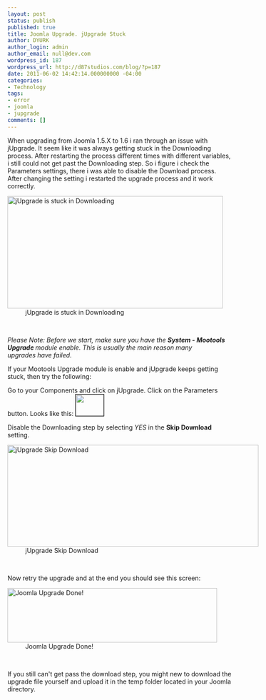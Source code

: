 ```yaml
---
layout: post
status: publish
published: true
title: Joomla Upgrade. jUpgrade Stuck
author: DYURK
author_login: admin
author_email: null@dev.com
wordpress_id: 187
wordpress_url: http://d87studios.com/blog/?p=187
date: 2011-06-02 14:42:14.000000000 -04:00
categories:
- Technology
tags:
- error
- joomla
- jupgrade
comments: []
---
```

<p style="text-align: left;">When upgrading from Joomla 1.5.X to 1.6 i ran through an issue with jUpgrade. It seem like it was always getting stuck in the Downloading process. After restarting the process different times with different variables, i still could not get past the Downloading step. So i figure i check the Parameters settings, there i was able to disable the Download process. After changing the setting i restarted the upgrade process and it work correctly.</p>

<div class="mceTemp" style="text-align: left;"><dl id="attachment_189" class="wp-caption alignleft" style="width: 493px;"> <dt class="wp-caption-dt"><a href="http://d87studios.com/blog/wp-content/uploads/2011/06/joomla_upgrade.png"><img class="size-full wp-image-189" title="joomla_upgrade_stuck" src="http://d87studios.com/blog/wp-content/uploads/2011/06/joomla_upgrade.png" alt="jUpgrade is stuck in Downloading" width="483" height="252" /></a></dt> <dd class="wp-caption-dd">jUpgrade is stuck in Downloading </dd> </dl></div>
<br>
<p class="wp-caption" style="text-align: left;"><em>Please Note: Before we start, make sure you have the <strong>System - Mootools Upgrade </strong>module enable. This is usually the main reason many upgrades have failed.</em></p>
<p style="text-align: left;">If your Mootools Upgrade module is enable and jUpgrade keeps getting stuck, then try the following:</p>
<p style="text-align: left;">Go to your Components and click on jUpgrade. Click on the Parameters button. Looks like this: <img class="size-full wp-image-190 alignnone" style="border: 1px solid black;" title="joomla_parameters" src="http://d87studios.com/blog/wp-content/uploads/2011/06/joomla_parameters.png" alt="" width="63" height="48" /></p>
<p style="text-align: left;">Disable the Downloading step by selecting <em>YES </em>in the <strong>Skip Download </strong>setting.</p>

<div class="mceTemp" style="text-align: left;"><dl id="attachment_191" class="wp-caption alignnone" style="width: 573px;"> <dt class="wp-caption-dt"><a href="http://d87studios.com/blog/wp-content/uploads/2011/06/joomla_jupgrade_settings.png"><img class="size-full wp-image-191 " title="joomla_jupgrade_settings" src="http://d87studios.com/blog/wp-content/uploads/2011/06/joomla_jupgrade_settings.png" alt="jUpgrade Skip Download" width="563" height="228" /></a></dt> <dd class="wp-caption-dd">jUpgrade Skip Download</dd> </dl></div>
<p style="text-align: left;">&nbsp;</p>
<p style="text-align: left;">Now retry the upgrade and at the end you should see this screen:</p>

<div class="mceTemp" style="text-align: left;"><dl id="attachment_192" class="wp-caption alignnone" style="width: 480px;"> <dt class="wp-caption-dt"><a href="http://d87studios.com/blog/wp-content/uploads/2011/06/joomla_upgrade_done.png"><img class="size-full wp-image-192 " title="joomla_upgrade_done" src="http://d87studios.com/blog/wp-content/uploads/2011/06/joomla_upgrade_done.png" alt="Joomla Upgrade Done!" width="470" height="122" /></a></dt> <dd class="wp-caption-dd">Joomla Upgrade Done!</dd> </dl></div>
<p style="text-align: left;">&nbsp;</p>
<p style="text-align: left;">If you still can't get pass the download step, you might new to download the upgrade file yourself and upload it in the temp folder located in your Joomla directory.</p>
